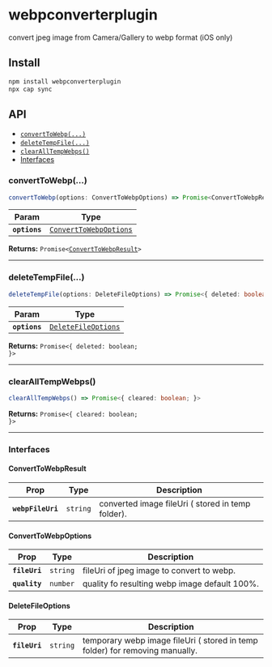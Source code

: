 # webpconverterplugin

convert jpeg image from Camera/Gallery to webp format (iOS only)

## Install

```bash
npm install webpconverterplugin
npx cap sync
```

## API

<docgen-index>

* [`convertToWebp(...)`](#converttowebp)
* [`deleteTempFile(...)`](#deletetempfile)
* [`clearAllTempWebps()`](#clearalltempwebps)
* [Interfaces](#interfaces)

</docgen-index>

<docgen-api>
<!--Update the source file JSDoc comments and rerun docgen to update the docs below-->

### convertToWebp(...)

```typescript
convertToWebp(options: ConvertToWebpOptions) => Promise<ConvertToWebpResult>
```

| Param         | Type                                                                  |
| ------------- | --------------------------------------------------------------------- |
| **`options`** | <code><a href="#converttowebpoptions">ConvertToWebpOptions</a></code> |

**Returns:** <code>Promise&lt;<a href="#converttowebpresult">ConvertToWebpResult</a>&gt;</code>

--------------------


### deleteTempFile(...)

```typescript
deleteTempFile(options: DeleteFileOptions) => Promise<{ deleted: boolean; }>
```

| Param         | Type                                                            |
| ------------- | --------------------------------------------------------------- |
| **`options`** | <code><a href="#deletefileoptions">DeleteFileOptions</a></code> |

**Returns:** <code>Promise&lt;{ deleted: boolean; }&gt;</code>

--------------------


### clearAllTempWebps()

```typescript
clearAllTempWebps() => Promise<{ cleared: boolean; }>
```

**Returns:** <code>Promise&lt;{ cleared: boolean; }&gt;</code>

--------------------


### Interfaces


#### ConvertToWebpResult

| Prop              | Type                | Description                                       |
| ----------------- | ------------------- | ------------------------------------------------- |
| **`webpFileUri`** | <code>string</code> | converted image fileUri ( stored in temp folder). |


#### ConvertToWebpOptions

| Prop          | Type                | Description                                   |
| ------------- | ------------------- | --------------------------------------------- |
| **`fileUri`** | <code>string</code> | fileUri of jpeg image to convert to webp.     |
| **`quality`** | <code>number</code> | quality fo resulting webp image default 100%. |


#### DeleteFileOptions

| Prop          | Type                | Description                                                                  |
| ------------- | ------------------- | ---------------------------------------------------------------------------- |
| **`fileUri`** | <code>string</code> | temporary webp image fileUri ( stored in temp folder) for removing manually. |

</docgen-api>
